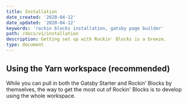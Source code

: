 ```yaml
---
title: Installation
date_created: '2020-04-12'
date_updated: '2020-04-12'
keywords: 'rockin blocks installation, gatsby page builder'
path: /docs/v1/installation
description: Getting set up with Rockin' Blocks is a breeze.
type: document
---
```


## Using the Yarn workspace (recommended)

While you can pull in both the Gatsby Starter and Rockin' Blocks by themselves, the way to get the most out of Rockin' Blocks is to develop using the whole workspace.